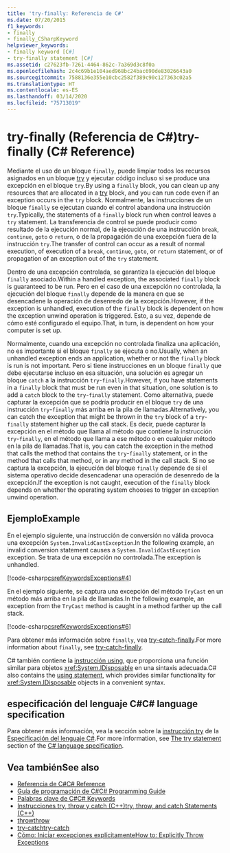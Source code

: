 ```yaml
---
title: 'try-finally: Referencia de C#'
ms.date: 07/20/2015
f1_keywords:
- finally
- finally_CSharpKeyword
helpviewer_keywords:
- finally keyword [C#]
- try-finally statement [C#]
ms.assetid: c27623fb-7261-4464-862c-7a369d3c8f0a
ms.openlocfilehash: 2c4c69b1e104aed968bc24bac690de83026643a0
ms.sourcegitcommit: 7588136e355e10cbc2582f389c90c127363c02a5
ms.translationtype: HT
ms.contentlocale: es-ES
ms.lasthandoff: 03/14/2020
ms.locfileid: "75713019"
---
```

# <a name="try-finally-c-reference"></a><span data-ttu-id="b4b43-102">try-finally (Referencia de C#)</span><span class="sxs-lookup"><span data-stu-id="b4b43-102">try-finally (C# Reference)</span></span>

<span data-ttu-id="b4b43-103">Mediante el uso de un bloque `finally`, puede limpiar todos los recursos asignados en un bloque [try](try-catch.md) y ejecutar código incluso si se produce una excepción en el bloque `try`.</span><span class="sxs-lookup"><span data-stu-id="b4b43-103">By using a `finally` block, you can clean up any resources that are allocated in a [try](try-catch.md) block, and you can run code even if an exception occurs in the `try` block.</span></span> <span data-ttu-id="b4b43-104">Normalmente, las instrucciones de un bloque `finally` se ejecutan cuando el control abandona una instrucción `try`.</span><span class="sxs-lookup"><span data-stu-id="b4b43-104">Typically, the statements of a `finally` block run when control leaves a `try` statement.</span></span> <span data-ttu-id="b4b43-105">La transferencia de control se puede producir como resultado de la ejecución normal, de la ejecución de una instrucción `break`, `continue`, `goto` o `return`, o de la propagación de una excepción fuera de la instrucción `try`.</span><span class="sxs-lookup"><span data-stu-id="b4b43-105">The transfer of control can occur as a result of normal execution, of execution of a `break`, `continue`, `goto`, or `return` statement, or of propagation of an exception out of the `try` statement.</span></span>

<span data-ttu-id="b4b43-106">Dentro de una excepción controlada, se garantiza la ejecución del bloque `finally` asociado.</span><span class="sxs-lookup"><span data-stu-id="b4b43-106">Within a handled exception, the associated `finally` block is guaranteed to be run.</span></span> <span data-ttu-id="b4b43-107">Pero en el caso de una excepción no controlada, la ejecución del bloque `finally` depende de la manera en que se desencadene la operación de desenredo de la excepción.</span><span class="sxs-lookup"><span data-stu-id="b4b43-107">However, if the exception is unhandled, execution of the `finally` block is dependent on how the exception unwind operation is triggered.</span></span> <span data-ttu-id="b4b43-108">Esto, a su vez, depende de cómo esté configurado el equipo.</span><span class="sxs-lookup"><span data-stu-id="b4b43-108">That, in turn, is dependent on how your computer is set up.</span></span>

<span data-ttu-id="b4b43-109">Normalmente, cuando una excepción no controlada finaliza una aplicación, no es importante si el bloque `finally` se ejecuta o no.</span><span class="sxs-lookup"><span data-stu-id="b4b43-109">Usually, when an unhandled exception ends an application, whether or not the `finally` block is run is not important.</span></span> <span data-ttu-id="b4b43-110">Pero si tiene instrucciones en un bloque `finally` que debe ejecutarse incluso en esa situación, una solución es agregar un bloque `catch` a la instrucción `try`-`finally`.</span><span class="sxs-lookup"><span data-stu-id="b4b43-110">However, if you have statements in a `finally` block that must be run even in that situation, one solution is to add a `catch` block to the `try`-`finally` statement.</span></span> <span data-ttu-id="b4b43-111">Como alternativa, puede capturar la excepción que se podría producir en el bloque `try` de una instrucción `try`-`finally` más arriba en la pila de llamadas.</span><span class="sxs-lookup"><span data-stu-id="b4b43-111">Alternatively, you can catch the exception that might be thrown in the `try` block of a `try`-`finally` statement higher up the call stack.</span></span> <span data-ttu-id="b4b43-112">Es decir, puede capturar la excepción en el método que llama al método que contiene la instrucción `try`-`finally`, en el método que llama a ese método o en cualquier método en la pila de llamadas.</span><span class="sxs-lookup"><span data-stu-id="b4b43-112">That is, you can catch the exception in the method that calls the method that contains the `try`-`finally` statement, or in the method that calls that method, or in any method in the call stack.</span></span> <span data-ttu-id="b4b43-113">Si no se captura la excepción, la ejecución del bloque `finally` depende de si el sistema operativo decide desencadenar una operación de desenredo de la excepción.</span><span class="sxs-lookup"><span data-stu-id="b4b43-113">If the exception is not caught, execution of the `finally` block depends on whether the operating system chooses to trigger an exception unwind operation.</span></span>

## <a name="example"></a><span data-ttu-id="b4b43-114">Ejemplo</span><span class="sxs-lookup"><span data-stu-id="b4b43-114">Example</span></span>

<span data-ttu-id="b4b43-115">En el ejemplo siguiente, una instrucción de conversión no válida provoca una excepción `System.InvalidCastException`.</span><span class="sxs-lookup"><span data-stu-id="b4b43-115">In the following example, an invalid conversion statement causes a `System.InvalidCastException` exception.</span></span> <span data-ttu-id="b4b43-116">Se trata de una excepción no controlada.</span><span class="sxs-lookup"><span data-stu-id="b4b43-116">The exception is unhandled.</span></span>

[!code-csharp[csrefKeywordsExceptions#4](~/samples/snippets/csharp/VS_Snippets_VBCSharp/csrefKeywordsExceptions/CS/csrefKeywordsExceptions.cs#4)]

<span data-ttu-id="b4b43-117">En el ejemplo siguiente, se captura una excepción del método `TryCast` en un método más arriba en la pila de llamadas.</span><span class="sxs-lookup"><span data-stu-id="b4b43-117">In the following example, an exception from the `TryCast` method is caught in a method farther up the call stack.</span></span>

[!code-csharp[csrefKeywordsExceptions#6](~/samples/snippets/csharp/VS_Snippets_VBCSharp/csrefKeywordsExceptions/CS/csrefKeywordsExceptions.cs#6)]

<span data-ttu-id="b4b43-118">Para obtener más información sobre `finally`, vea [try-catch-finally](try-catch-finally.md).</span><span class="sxs-lookup"><span data-stu-id="b4b43-118">For more information about `finally`, see [try-catch-finally](try-catch-finally.md).</span></span>

<span data-ttu-id="b4b43-119">C# también contiene la [instrucción using](using-statement.md), que proporciona una función similar para objetos <xref:System.IDisposable> en una sintaxis adecuada.</span><span class="sxs-lookup"><span data-stu-id="b4b43-119">C# also contains the [using statement](using-statement.md), which provides similar functionality for <xref:System.IDisposable> objects in a convenient syntax.</span></span>

## <a name="c-language-specification"></a><span data-ttu-id="b4b43-120">especificación del lenguaje C#</span><span class="sxs-lookup"><span data-stu-id="b4b43-120">C# language specification</span></span>

<span data-ttu-id="b4b43-121">Para obtener más información, vea la sección sobre la [instrucción try](~/_csharplang/spec/statements.md#the-try-statement) de la [Especificación del lenguaje C#](~/_csharplang/spec/introduction.md).</span><span class="sxs-lookup"><span data-stu-id="b4b43-121">For more information, see [The try statement](~/_csharplang/spec/statements.md#the-try-statement) section of the [C# language specification](~/_csharplang/spec/introduction.md).</span></span>

## <a name="see-also"></a><span data-ttu-id="b4b43-122">Vea también</span><span class="sxs-lookup"><span data-stu-id="b4b43-122">See also</span></span>

- [<span data-ttu-id="b4b43-123">Referencia de C#</span><span class="sxs-lookup"><span data-stu-id="b4b43-123">C# Reference</span></span>](../index.md)
- [<span data-ttu-id="b4b43-124">Guía de programación de C#</span><span class="sxs-lookup"><span data-stu-id="b4b43-124">C# Programming Guide</span></span>](../../programming-guide/index.md)
- [<span data-ttu-id="b4b43-125">Palabras clave de C#</span><span class="sxs-lookup"><span data-stu-id="b4b43-125">C# Keywords</span></span>](index.md)
- [<span data-ttu-id="b4b43-126">Instrucciones try, throw y catch (C++)</span><span class="sxs-lookup"><span data-stu-id="b4b43-126">try, throw, and catch Statements (C++)</span></span>](/cpp/cpp/try-throw-and-catch-statements-cpp)
- [<span data-ttu-id="b4b43-127">throw</span><span class="sxs-lookup"><span data-stu-id="b4b43-127">throw</span></span>](throw.md)
- [<span data-ttu-id="b4b43-128">try-catch</span><span class="sxs-lookup"><span data-stu-id="b4b43-128">try-catch</span></span>](try-catch.md)
- [<span data-ttu-id="b4b43-129">Cómo: Iniciar excepciones explícitamente</span><span class="sxs-lookup"><span data-stu-id="b4b43-129">How to: Explicitly Throw Exceptions</span></span>](../../../standard/exceptions/how-to-explicitly-throw-exceptions.md)
